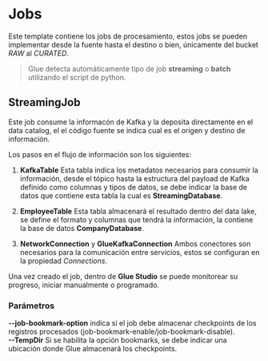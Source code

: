 # Jobs
  
Este template contiene los jobs de procesamiento, estos jobs se pueden implementar desde la fuente hasta el destino o bien, únicamente del bucket *RAW* al *CURATED*.  
  
> Glue detecta automáticamente tipo de job **streaming** o **batch** utilizando el script de python.
  
## StreamingJob
Este job consume la informacón de Kafka y la deposita directamente en el data catalog, el el código fuente se indica cual es el origen y destino de información.  
  
Los pasos en el flujo de información son los siguientes: 
  
1) **KafkaTable** Esta tabla indica los metadatos necesarios para consumir la información, desde el tópico hasta la estructura del payload de Kafka definido como columnas y tipos de datos, se debe indicar la base de datos que contiene esta tabla la cual es **StreamingDatabase**.  

2) **EmployeeTable** Esta tabla almacenará el resultado dentro del data lake, se define el formato y columnas que tendrá la información, la contiene la base de datos **CompanyDatabase**. 
  
3) **NetworkConnection** y **GlueKafkaConnection** Ambos conectores son necesarios para la comunicación entre servicios, estos se configuran en la propiedad *Connections*.  
  
Una vez creado el job, dentro de **Glue Studio** se puede monitorear su progreso, iniciar manualmente o programado.  
  
### Parámetros
**--job-bookmark-option** indica si el job debe almacenar checkpoints de los registros procesados (job-bookmark-enable/job-bookmark-disable).  
**--TempDir** Si se habilita la opción bookmarks, se debe indicar una ubicación donde Glue almacenará los checkpoints.